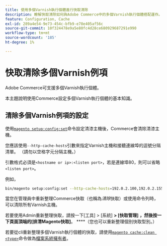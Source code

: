 ```yaml
---
title: 使用多個Varnish執行個體進行快取清除
description: 瞭解快取清除如何與Adobe Commerce中的多個Varnish執行個體搭配運作。 探索設定和管理最佳實務。
feature: Configuration, Cache
exl-id: 289a4e54-9e73-454c-bfb9-e78e405af56c
source-git-commit: 10f324478e9a5e80fc4d28ce680929687291e990
workflow-type: tm+mt
source-wordcount: '185'
ht-degree: 1%

---
```


# 快取清除多個Varnish例項

Adobe Commerce可支援多個Varnish執行個體。

本主題說明使用Commerce設定多個Varnish執行個體的基本知識。

## 清除多個Varnish例項的設定

使用[`magento setup:config:set`](../../installation/tutorials/deployment.md)命令設定清漆主機後，Commerce會清除清漆主機。

您應該使用`--http-cache-hosts`引數來指定Varnish主機和接聽連線埠的逗號分隔清單。 （請勿以空格字元分隔主機。）

引數格式必須是`<hostname or ip>:<listen port>`，若是連線埠80，則可以省略`<listen port>`。

例如，

```bash
bin/magento setup:config:set --http-cache-hosts=192.0.2.100,192.0.2.155:8080
```

當您在管理員中重新整理Commerce快取（也稱為&#x200B;_清除_&#x200B;快取）或使用命令列時，可以清除所有Varnish主機。

若要使用Admin重新整理快取，請按一下[工具] > [系統] **> [快取管理]** **，然後按一下頁面頂端的[排清Magento快取]**。 ****（您也可以重新整理個別快取型別。）

若要從cli重新整理多個Varnish執行個體的快取，請使用[`magento cache:clean <type>`](../cli/manage-cache.md#clean-and-flush-cache-types)命令做為[檔案系統擁有者](../../installation/prerequisites/file-system/overview.md)。
